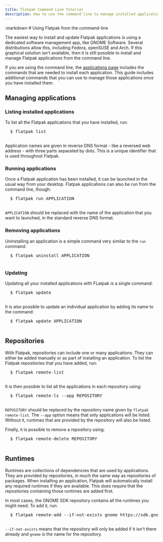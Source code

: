```yaml
---
title: Flatpak Command Line Tutorial
description: How to use the command line to manage installed applications.
---
```

<section class=""><div class="container"><div class="row"><div class="col-lg-10 col-lg-offset-1">
:markdown
  # Using Flatpak from the command-line

  The easiest way to install and update Flatpak applications is using a dedicated software management app, like GNOME Software. Several distributions allow this, including Fedora, openSUSE and Arch. If this graphical solution isn't available, then it is still possible to install and manage Flatpak applications from the command line.

  If you are using the command line, the [applications page](apps.html) includes the commands that are needed to install each application. This guide includes additional commands that you can use to manage those applications once you have installed them.

  ## Managing applications

  ### Listing installed applications

  To list all the Flatpak applications that you have installed, run:

  <pre>
  <span class="unselectable">$ </span>flatpak list
  </pre>

  Application names are given in reverse DNS format - like a reversed web address - with three parts separated by dots. This is a unique identifier that is used throughout Flatpak.

  ### Running applications

  Once a Flatpak application has been installed, it can be launched in the usual way from your desktop. Flatpak applications can also be run from the command line, though:

  <pre>
  <span class="unselectable">$ </span>flatpak run APPLICATION
  </pre>

  `APPLICATION` should be replaced with the name of the application that you want to launched, in the standard reverse DNS format.

  ### Removing applications

  Uninstalling an application is a simple command very similar to the `run` command:

  <pre>
  <span class="unselectable">$ </span>flatpak uninstall APPLICATION
  </pre>

  ### Updating

  Updating all your installed applications with FLatpak is a single command:

  <pre>
  <span class="unselectable">$ </span>flatpak update
  </pre>

  It is also possible to update an individual application by adding its name to the command:

  <pre>
  <span class="unselectable">$ </span>flatpak update APPLICATION
  </pre>

  ## Repositories

  With Flatpak, repositories can include one or many applications. They can either be added manually or as part of installing an application. To list the Flatpak repositories that you have added, run:

  <pre>
  <span class="unselectable">$ </span>flatpak remote-list
  </pre>

  It is then possible to list all the applications in each repository using:

  <pre>
  <span class="unselectable">$ </span>flatpak remote-ls --app REPOSITORY
  </pre>

  `REPOSITORY` should be replaced by the repository name given by `flatpak remote-list`. The `--app` option means that only applications will be listed. Without it, runtimes that are provided by the repository will also be listed.

  Finally, it is possible to remove a repository using:

  <pre>
  <span class="unselectable">$ </span>flatpak remote-delete REPOSITORY
  </pre>

  ## Runtimes

  Runtimes are collections of dependencies that are used by applications. They are provided by repositories, in much the same way as repositories of packages. When installing an application, Flatpak will automatically install any required runtimes if they are available. This does require that the repositories containing those runtimes are added first.

  In most cases, the GNOME SDK repository contains all the runtimes you might need. To add it, run:

  <pre>
  <span class="unselectable">$ </span>flatpak remote-add --if-not-exists gnome https://sdk.gnome.org/gnome.flatpakrepo
  </pre>

  `--if-not-exists` means that the repository will only be added if it isn't there already and `gnome` is the name for the repository.

</div></div></div></section>
